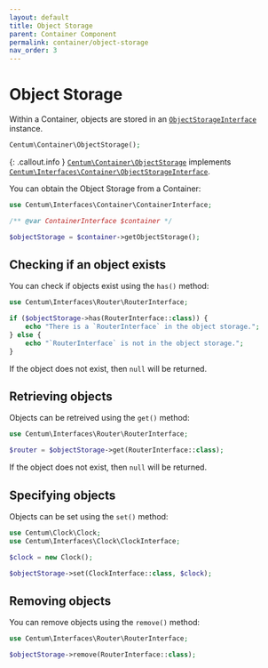 ```yaml
---
layout: default
title: Object Storage
parent: Container Component
permalink: container/object-storage
nav_order: 3
---
```




# Object Storage

Within a Container, objects are stored in an [`ObjectStorageInterface`](https://github.com/SidRoberts/centum/blob/main/src/Interfaces/Container/ObjectStorageInterface.php) instance.

```php
Centum\Container\ObjectStorage();
```

{: .callout.info }
[`Centum\Container\ObjectStorage`](https://github.com/SidRoberts/centum/blob/main/src/Container/ObjectStorage.php) implements [`Centum\Interfaces\Container\ObjectStorageInterface`](https://github.com/SidRoberts/centum/blob/main/src/Interfaces/Container/ObjectStorageInterface.php).

You can obtain the Object Storage from a Container:

```php
use Centum\Interfaces\Container\ContainerInterface;

/** @var ContainerInterface $container */

$objectStorage = $container->getObjectStorage();
```



## Checking if an object exists

You can check if objects exist using the `has()` method:

```php
use Centum\Interfaces\Router\RouterInterface;

if ($objectStorage->has(RouterInterface::class)) {
    echo "There is a `RouterInterface` in the object storage.";
} else {
    echo "`RouterInterface` is not in the object storage.";
}
```

If the object does not exist, then `null` will be returned.



## Retrieving objects

Objects can be retreived using the `get()` method:

```php
use Centum\Interfaces\Router\RouterInterface;

$router = $objectStorage->get(RouterInterface::class);
```

If the object does not exist, then `null` will be returned.



## Specifying objects

Objects can be set using the `set()` method:

```php
use Centum\Clock\Clock;
use Centum\Interfaces\Clock\ClockInterface;

$clock = new Clock();

$objectStorage->set(ClockInterface::class, $clock);
```



## Removing objects

You can remove objects using the `remove()` method:

```php
use Centum\Interfaces\Router\RouterInterface;

$objectStorage->remove(RouterInterface::class);
```
